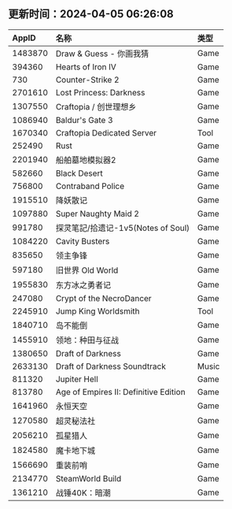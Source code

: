 ## 更新时间：2024-04-05 06:26:08
| AppID | 名称 | 类型  |
| :-------------------- | :----------------------------- | :----------- |
| 1483870 | Draw & Guess - 你画我猜| Game |
| 394360 | Hearts of Iron IV| Game |
| 730 | Counter-Strike 2| Game |
| 2701610 | Lost Princess: Darkness| Game |
| 1307550 | Craftopia / 创世理想乡| Game |
| 1086940 | Baldur's Gate 3| Game |
| 1670340 | Craftopia Dedicated Server| Tool |
| 252490 | Rust| Game |
| 2201940 | 船舶墓地模拟器2| Game |
| 582660 | Black Desert| Game |
| 756800 | Contraband Police| Game |
| 1915510 | 降妖散记| Game |
| 1097880 | Super Naughty Maid 2| Game |
| 991780 | 探灵笔記/拾遗记-1v5(Notes of Soul)| Game |
| 1084220 | Cavity Busters| Game |
| 835650 | 领主争锋| Game |
| 597180 | 旧世界 Old World| Game |
| 1955830 | 东方冰之勇者记| Game |
| 247080 | Crypt of the NecroDancer| Game |
| 2245910 | Jump King Worldsmith| Tool |
| 1840710 | 岛不能倒| Game |
| 1455910 | 领地：种田与征战| Game |
| 1380650 | Draft of Darkness| Game |
| 2633130 | Draft of Darkness Soundtrack| Music |
| 811320 | Jupiter Hell| Game |
| 813780 | Age of Empires II: Definitive Edition| Game |
| 1641960 | 永恒天空| Game |
| 1270580 | 超灵秘法社| Game |
| 2056210 | 孤星猎人| Game |
| 1824580 | 魔卡地下城| Game |
| 1566690 | 重装前哨| Game |
| 2134770 | SteamWorld Build| Game |
| 1361210 | 战锤40K：暗潮| Game |
